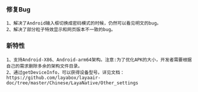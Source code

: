 
### 修复Bug  

	1、解决了Android输入框切换成密码模式的时候，仍然可以看见明文的bug。
	2、解决了部分粒子特效显示和网页版本不一致的bug。

### 新特性

	1、支持Android-X86、Android-arm64架构。注意:为了优化APK的大小，开发者需要根据自己的需求删除多余的架构文件目录。
	2、通过getDeviceInfo，可以获得设备型号。详见文档：https://github.com/layabox/layaair-doc/tree/master/Chinese/LayaNative/Other_settings
